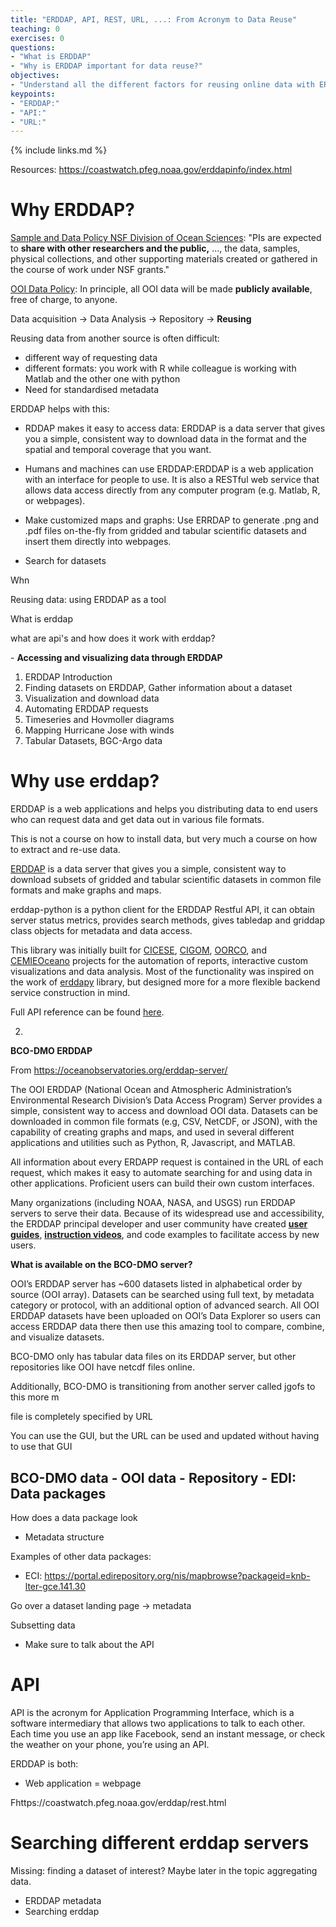 ```yaml
---
title: "ERDDAP, API, REST, URL, ...: From Acronym to Data Reuse"
teaching: 0
exercises: 0
questions:
- "What is ERDDAP"
- "Why is ERDDAP important for data reuse?"
objectives:
- "Understand all the different factors for reusing online data with ERDDAP"
keypoints:
- "ERDDAP:"
- "API:"
- "URL:"
---
```

{% include links.md %}

Resources: https://coastwatch.pfeg.noaa.gov/erddapinfo/index.html 

# Why ERDDAP?

[Sample and Data Policy NSF Division of Ocean Sciences](https://www.nsf.gov/pubs/2017/nsf17037/nsf17037.jsp): "PIs are expected to **share with other researchers and the public,** ..., the data,  samples, physical collections, and other supporting materials created or gathered in the course of work under NSF grants."

[OOI Data Policy](https://ooi-website.whoi.edu/wp-content/uploads/2010/05/1102-00010_Data_Use_Policy_OOI.pdf): In principle, all OOI data will be made **publicly available**, free of charge, to anyone. 



Data acquisition -> Data Analysis -> Repository -> **Reusing**



Reusing data from another source is often difficult:

* different way of requesting data
* different formats: you work with R while colleague is working with Matlab and the other one with python
* Need for standardised metadata



ERDDAP helps with this:

*  RDDAP makes it easy to access data: ERDDAP is a data server  that gives you a simple, consistent way to download data in the format  and the spatial and temporal coverage that you want.

* Humans and machines can use ERDDAP:ERDDAP is a web application  with an interface for people to use.  It is also a RESTful web service  that allows data access directly from any computer program (e.g. Matlab, R, or  webpages).              

* Make customized maps and graphs: Use ERRDAP to generate .png and .pdf files on-the-fly from gridded and tabular scientific datasets  and insert them directly into webpages.

* Search for datasets



Whn

Reusing data: using ERDDAP as a tool

What is erddap 

what are api's and how does it work with erddap?

\- **Accessing and visualizing data through ERDDAP**



1. ERDDAP Introduction
2. Finding datasets on ERDDAP, Gather information about a dataset
3. Visualization and download data
4. Automating ERDDAP requests
5. Timeseries and Hovmoller diagrams
6. Mapping Hurricane Jose with winds
7. Tabular Datasets, BGC-Argo data

# Why use erddap?

ERDDAP is a web applications and helps you distributing data to end users who can request data and get data out in various file formats.

This is not a course on how to install data, but very much a course on how to extract and re-use data.



[ERDDAP](https://coastwatch.pfeg.noaa.gov/erddap/information.html) is a data server that gives you a simple, consistent way to download  subsets of gridded and tabular scientific datasets in common file  formats and make graphs and maps.

erddap-python is a python client for the ERDDAP Restful API, it can  obtain server status metrics, provides search methods, gives tabledap  and griddap class objects for metadata and data access.

This library was initially built for [CICESE](https://cicese.edu.mx), [CIGOM](https://cigom.org), [OORCO](https://oorco.org), and [CEMIEOceano](https://cemieoceano.mx/) projects for the automation of reports, interactive custom  visualizations and data analysis.  Most of the functionality was  inspired on the work of [erddapy](https://github.com/ioos/erddapy) library, but designed more for a more flexible backend service construction in mind.

Full API reference can be found [here](https://hmedrano.github.io/erddap-python/).

2. 

**BCO-DMO ERDDAP**

From https://oceanobservatories.org/erddap-server/

The OOI ERDDAP (National Ocean and Atmospheric Administration’s  Environmental Research Division’s Data Access Program) Server provides a simple, consistent way to access and download OOI data. Datasets can be downloaded in common file formats (e.g, CSV, NetCDF, or JSON), with the capability of creating graphs and maps, and used in several different  applications and utilities such as Python, R, Javascript, and MATLAB.

All information about every ERDAPP request is contained in the URL of each request, which  makes it easy to automate searching for and using data in other  applications. Proficient users can build their own custom interfaces.  

Many organizations (including NOAA, NASA, and USGS) run ERDDAP servers  to serve their data. Because of its widespread use and accessibility,  the ERDDAP principal developer and user community have created **[user guides](http://erddap.dataexplorer.oceanobservatories.org/erddap/index.html)**, **[instruction videos](https://youtu.be/RPIM5nFlNNY)**, and code examples to facilitate access by new users.

**What is available on the BCO-DMO server?**

OOI’s ERDDAP server has ~600 datasets listed in alphabetical order by  source (OOI array). Datasets can be searched using full text, by  metadata category or protocol, with an additional option of advanced  search. All OOI ERDDAP datasets have been uploaded on OOI’s Data  Explorer so users can access ERDDAP data there then use this amazing  tool to compare, combine, and visualize datasets.

BCO-DMO only has tabular data files on its ERDDAP server, but other repositories like OOI have netcdf files online. 

Additionally, BCO-DMO is transitioning from another server called jgofs to this more m



file is completely specified by URL

You can use the GUI, but the URL can be used and updated without having to use that GUI

## BCO-DMO data - OOI data - Repository - EDI: Data packages

How does a data package look

* Metadata structure

Examples of other data packages: 

* ECI: https://portal.edirepository.org/nis/mapbrowse?packageid=knb-lter-gce.141.30

Go over a dataset landing page -> metadata

Subsetting data

* Make sure to talk about the API



# API

API is the acronym for Application Programming Interface, which is a  software intermediary that allows two applications to talk to each  other. Each time you use an app like Facebook, send an instant message,  or check the weather on your phone, you’re using an API.

ERDDAP is both:

* Web application = webpage 

Fhttps://coastwatch.pfeg.noaa.gov/erddap/rest.html



# Searching different erddap servers

Missing: finding a dataset of interest? Maybe later in the topic aggregating data. 

* ERDDAP metadata
* Searching erddap

